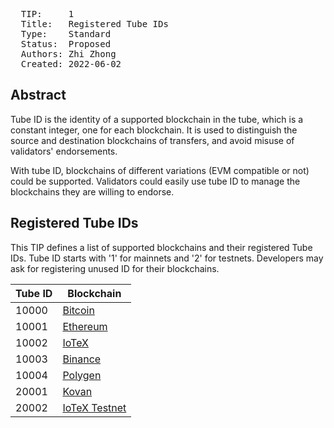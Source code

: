 <pre>
  TIP:     1
  Title:   Registered Tube IDs
  Type:    Standard
  Status:  Proposed
  Authors: Zhi Zhong <zhi@iotex.io>
  Created: 2022-06-02
</pre>

## Abstract

Tube ID is the identity of a supported blockchain in the tube, which is a constant integer, one for each blockchain. It is used to distinguish the source and destination blockchains of transfers, and avoid misuse of validators' endorsements.

With tube ID, blockchains of different variations (EVM compatible or not) could be supported. Validators could easily use tube ID to manage the blockchains they are willing to endorse.

## Registered Tube IDs

This TIP defines a list of supported blockchains and their registered Tube IDs. Tube ID starts with '1' for mainnets and '2' for testnets. Developers may ask for registering unused ID for their blockchains.

Tube ID | Blockchain
--------|-----------------------------------
10000   | [Bitcoin](https://bitcoin.org)
10001   | [Ethereum](https://ethereum.org)
10002   | [IoTeX](https://iotex.io)
10003   | [Binance](https://www.binance.org)
10004   | [Polygen](https://polygon.technology)
20001   | [Kovan](https://kovan.ethereum.org)
20002   | [IoTeX Testnet](https://testnet.iotex.io)
